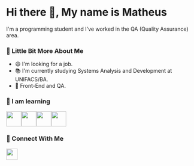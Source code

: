 # Hi there 👋, My name is Matheus

I'm a programming student and I've worked in the QA (Quality Assurance) area.

### 💫 Little Bit More About Me

- 😄 I'm looking for a job.
- 📚 I'm currently studying Systems Analysis and Development at UNIFACS/BA.
- 🌱 Front-End and QA.

### 📖 I am learning
<img src="https://cdn.jsdelivr.net/gh/devicons/devicon/icons/html5/html5-original-wordmark.svg" width="40" height="40" /><img src="https://cdn.jsdelivr.net/gh/devicons/devicon/icons/css3/css3-original-wordmark.svg" width="40" height="40" /><img src="https://cdn.jsdelivr.net/gh/devicons/devicon/icons/javascript/javascript-plain.svg" width="40" height="40" /><img src="https://cdn.jsdelivr.net/gh/devicons/devicon/icons/python/python-original-wordmark.svg" width="40" height="40" />

### 👥 Connect With Me

<a href="https://www.linkedin.com/in/matheusrx/" target="_blank"><img src="https://img.shields.io/badge/linkedin-%230077B5.svg?style=for-the-badge&logo=linkedin&logoColor=white" style="margin-bottom: 4px;" height="30px" target="_blank"></a>

<link rel="stylesheet" href="https://cdn.jsdelivr.net/gh/devicons/devicon@v2.15.1/devicon.min.css">
